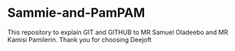 # Sammie-and-PamPAM

This repository to explain GIT and GITHUB to MR Samuel Oladeebo and MR Kamisi Pamilerin. Thank you for choosing Deejoft
